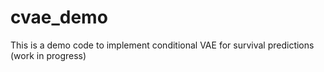 # cvae_demo
This is a demo code to implement conditional VAE for survival predictions (work in progress)
